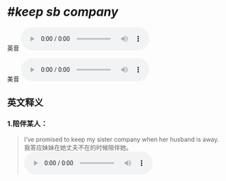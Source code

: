 # ***\#keep sb company*** 
英音
<audio src="./media/keep sb company1_AAC.aac" controls="controls"></audio>

美音
<audio src="./media/keep sb company2_AAC.aac" controls="controls"></audio>



  

英文释义
---
### 1.**陪伴某人：**  

 > I’ve promised to keep my sister company when her husband is away.   
 > 我答应妹妹在她丈夫不在的时候陪伴她。    
<audio src="./media/7-company.aac" controls="controls"></audio>


